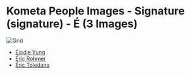 # Kometa People Images - Signature (signature) - É (3 Images)
![Grid](grid.jpg)

* [Élodie Yung](https://raw.githubusercontent.com/Kometa-Team/People-Images-signature/master/É/Images/%C3%89lodie%20Yung.jpg)
* [Éric Rohmer](https://raw.githubusercontent.com/Kometa-Team/People-Images-signature/master/É/Images/%C3%89ric%20Rohmer.jpg)
* [Éric Toledano](https://raw.githubusercontent.com/Kometa-Team/People-Images-signature/master/É/Images/%C3%89ric%20Toledano.jpg)